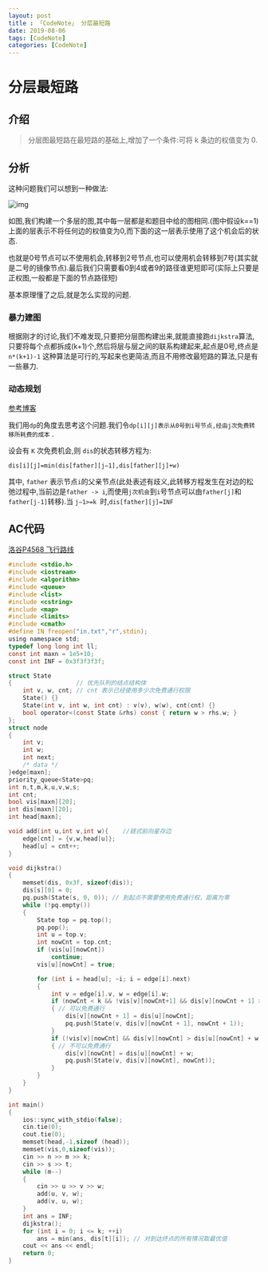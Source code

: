 ```yaml
---
layout: post
title : 「CodeNote」 分层最短路
date: 2019-08-06
tags: [CodeNote]
categories: [CodeNote]
---
```


# 分层最短路

## 介绍

> 分层图最短路在最短路的基础上,增加了一个条件:可将 k 条边的权值变为 0. 

## 分析

这种问题我们可以想到一种做法:

![img](https://cdn.luogu.org/upload/pic/19106.png)



如图,我们构建一个多层的图,其中每一层都是和题目中给的图相同.(图中假设k==1)上面的层表示不将任何边的权值变为0,而下面的这一层表示使用了这个机会后的状态.

也就是0号节点可以不使用机会,转移到2号节点,也可以使用机会转移到7号(其实就是二号的镜像节点).最后我们只需要看0到4或者9的路径谁更短即可(实际上只要是正权图,一般都是下面的节点路径短)

基本原理懂了之后,就是怎么实现的问题.

### 暴力建图

根据刚才的讨论,我们不难发现,只要把分层图构建出来,就能直接跑`dijkstra`算法,只要将每个点都拆成(k+1)个,然后将层与层之间的联系构建起来,起点是0号,终点是`n*(k+1)-1` 这种算法是可行的,写起来也更简洁,而且不用修改最短路的算法,只是有一些暴力.

### 动态规划

[参考博客](https://bestsort.cn/2019/05/07/703/)

我们用`dp`的角度去思考这个问题.我们令`dp[i][j]表示从0号到i号节点,经由j次免费转移所耗费的成本` .

设会有 `K` 次免费机会,则 `dis`的状态转移方程为: 

`dis[i][j]=min(dis[father][j−1],dis[father][j]+w) `

其中, `father` 表示节点`i`的父亲节点(此处表述有歧义,此转移方程发生在对边的松弛过程中,当前边是`father -> i`,而使用`j次机会`到`i`号节点可以由`father[j]`和`father[j-1]`转移).当 `j−1>=k `时,`dis[father][j]=INF `

## AC代码

[洛谷P4568 飞行路线](https://www.luogu.org/record/21705594)

```c
#include <stdio.h>
#include <iostream>
#include <algorithm>
#include <queue>
#include <list>
#include <cstring>
#include <map>
#include <limits>
#include <cmath>
#define IN freopen("in.txt","r",stdin);
using namespace std;
typedef long long int ll;
const int maxn = 1e5+10;
const int INF = 0x3f3f3f3f;

struct State
{                  // 优先队列的结点结构体
    int v, w, cnt; // cnt 表示已经使用多少次免费通行权限
    State() {}
    State(int v, int w, int cnt) : v(v), w(w), cnt(cnt) {}
    bool operator<(const State &rhs) const { return w > rhs.w; }
};
struct node
{
    int v;
    int w;
    int next;
    /* data */
}edge[maxn];
priority_queue<State>pq;
int n,t,m,k,u,v,w,s;
int cnt;
bool vis[maxn][20];
int dis[maxn][20];
int head[maxn];

void add(int u,int v,int w){    //链式前向星存边
    edge[cnt] = {v,w,head[u]};
    head[u] = cnt++;
}

void dijkstra()
{
    memset(dis, 0x3f, sizeof(dis));
    dis[s][0] = 0;
    pq.push(State(s, 0, 0)); // 到起点不需要使用免费通行权，距离为零
    while (!pq.empty())
    {
        State top = pq.top();
        pq.pop();
        int u = top.v;
        int nowCnt = top.cnt;
        if (vis[u][nowCnt])
            continue;
        vis[u][nowCnt] = true;

        for (int i = head[u]; ~i; i = edge[i].next)
        {
            int v = edge[i].v, w = edge[i].w;
            if (nowCnt < k && !vis[v][nowCnt+1] && dis[v][nowCnt + 1] > dis[u][nowCnt])
            { // 可以免费通行
                dis[v][nowCnt + 1] = dis[u][nowCnt];
                pq.push(State(v, dis[v][nowCnt + 1], nowCnt + 1));
            }
            if (!vis[v][nowCnt] && dis[v][nowCnt] > dis[u][nowCnt] + w)
            { // 不可以免费通行
                dis[v][nowCnt] = dis[u][nowCnt] + w;
                pq.push(State(v, dis[v][nowCnt], nowCnt));
            }
        }
    }
}

int main()
{
    ios::sync_with_stdio(false);
    cin.tie(0);
    cout.tie(0);
    memset(head,-1,sizeof (head));
    memset(vis,0,sizeof(vis));
    cin >> n >> m >> k;
    cin >> s >> t;
    while (m--)
    {
        cin >> u >> v >> w;
        add(u, v, w);
        add(v, u, w); 
    }
    int ans = INF;
    dijkstra();
    for (int i = 0; i <= k; ++i)
        ans = min(ans, dis[t][i]); // 对到达终点的所有情况取最优值
    cout << ans << endl;
    return 0;
}
```

